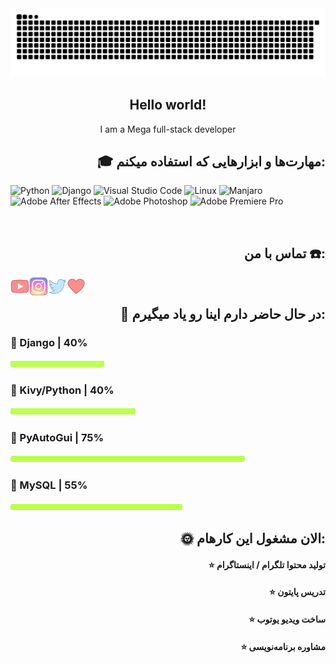 
<img src="https://raw.githubusercontent.com/imrrobat/imrrobat/d1b244e170d2b75fdda3efd499eaaf163f7a617c/images/github-contribution-grid-snake.svg" alt="just for fun :D">

<h2 align="center"> Hello world! </h2>
<p align="center"> I am a Mega full-stack developer </p>

<h2 align="right">🎓 مهارت‌ها و ابزارهایی که استفاده میکنم:</h2>

![Python](https://img.shields.io/badge/python-3670A0?style=for-the-badge&logo=python&logoColor=ffdd54) ![Django](https://img.shields.io/badge/django-%23092E20.svg?style=for-the-badge&logo=django&logoColor=white) ![Visual Studio Code](https://img.shields.io/badge/Visual%20Studio%20Code-0078d7.svg?style=for-the-badge&logo=visual-studio-code&logoColor=white) ![Linux](https://img.shields.io/badge/Linux-FCC624?style=for-the-badge&logo=linux&logoColor=black) ![Manjaro](https://img.shields.io/badge/Manjaro-35BF5C?style=for-the-badge&logo=Manjaro&logoColor=white) ![Adobe After Effects](https://img.shields.io/badge/Adobe%20After%20Effects-9999FF.svg?style=for-the-badge&logo=Adobe%20After%20Effects&logoColor=white) ![Adobe Photoshop](https://img.shields.io/badge/adobe%20photoshop-%2331A8FF.svg?style=for-the-badge&logo=adobe%20photoshop&logoColor=white) ![Adobe Premiere Pro](https://img.shields.io/badge/Adobe%20Premiere%20Pro-9999FF.svg?style=for-the-badge&logo=Adobe%20Premiere%20Pro&logoColor=white)

<br>
<h2 align="right">تماس با من ☎️:</h2>
<a href="https://www.youtube.com/channel/UCvAMWdwUsplcY_5bcIbBDOQ"><img align="left" src="https://github.com/imrrobat/imrrobat/blob/main/images/youtube.png?raw=true" alt="YouTube"></a> <a href="https://www.instagram.com/learnpy/"><img align="left" src="https://github.com/imrrobat/imrrobat/blob/main/images/instagram.png?raw=true" alt="Instagram"></a> <a href="https://twitter.com/imrrobat"><img align="left" src="https://github.com/imrrobat/imrrobat/blob/main/images/twitter.png?raw=true" alt="Twitter"></a> <a href="http://icodeacademy.ir/"><img align="left" src="https://github.com/imrrobat/imrrobat/blob/main/images/favorite.png?raw=true" alt="Website"></a>
<br>
<h2 align="right">🌱 در حال حاضر دارم اینا رو یاد میگیرم:</h2>
<h3 align="left">🔮 Django | 40%</h3><img align="left" src="https://raw.githubusercontent.com/imrrobat/imrrobat/main/images/bar.png" width="150px" height="16px">
<br>
<h3 align="left">🔮 Kivy/Python | 40%</h3><img align="left" src="https://raw.githubusercontent.com/imrrobat/imrrobat/main/images/bar.png" width="200px" height="16px">
<br>
<h3 align="left">🔮 PyAutoGui | 75%</h3><img align="left" src="https://raw.githubusercontent.com/imrrobat/imrrobat/main/images/bar.png" width="375px" height="16px">
<br>
<h3 align="left">🔮 MySQL | 55%</h3><img align="left" src="https://raw.githubusercontent.com/imrrobat/imrrobat/main/images/bar.png" width="275px" height="16px">
<br>

<h2 align="right">🌞 الان مشغول این کارهام: </h2>
<h4 align="right">⭐️ تولید محتوا تلگرام / اینستاگرام</h4>
<h4 align="right">⭐️ تدریس پایتون</h4>
<h4 align="right">⭐️ ساخت ویدیو یوتوب</h4>
<h4 align="right">⭐️ مشاوره برنامه‌نویسی</h4>
